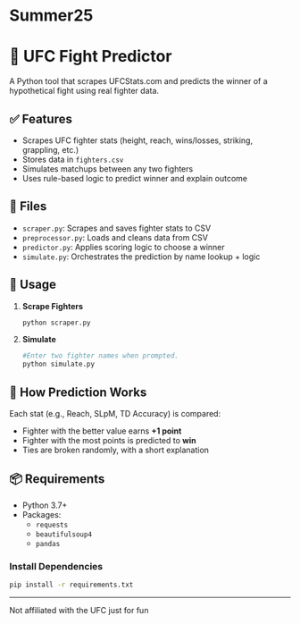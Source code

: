 # Summer25

# 🥋 UFC Fight Predictor

A Python tool that scrapes UFCStats.com and predicts the winner of a hypothetical fight using real fighter data.

## ✅ Features

- Scrapes UFC fighter stats (height, reach, wins/losses, striking, grappling, etc.)
- Stores data in `fighters.csv`
- Simulates matchups between any two fighters
- Uses rule-based logic to predict winner and explain outcome

## 📂 Files

- `scraper.py`: Scrapes and saves fighter stats to CSV  
- `preprocessor.py`: Loads and cleans data from CSV  
- `predictor.py`: Applies scoring logic to choose a winner  
- `simulate.py`: Orchestrates the prediction by name lookup + logic

## 🚀 Usage

1. **Scrape Fighters**  
   ```bash
   python scraper.py

2. **Simulate**
   ```bash
   #Enter two fighter names when prompted.
   python simulate.py


## 🧠 How Prediction Works

Each stat (e.g., Reach, SLpM, TD Accuracy) is compared:
- Fighter with the better value earns **+1 point**
- Fighter with the most points is predicted to **win**
- Ties are broken randomly, with a short explanation

## 📦 Requirements

- Python 3.7+
- Packages:
  - `requests`
  - `beautifulsoup4`
  - `pandas`

### Install Dependencies

```bash
pip install -r requirements.txt
```

---
Not affiliated with the UFC just for fun
